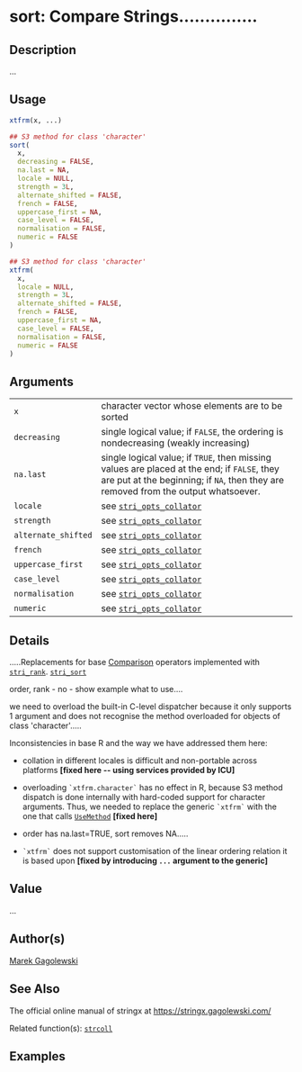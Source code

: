 # sort: Compare Strings\...\...\...\...\...

## Description

\...

## Usage

```r
xtfrm(x, ...)

## S3 method for class 'character'
sort(
  x,
  decreasing = FALSE,
  na.last = NA,
  locale = NULL,
  strength = 3L,
  alternate_shifted = FALSE,
  french = FALSE,
  uppercase_first = NA,
  case_level = FALSE,
  normalisation = FALSE,
  numeric = FALSE
)

## S3 method for class 'character'
xtfrm(
  x,
  locale = NULL,
  strength = 3L,
  alternate_shifted = FALSE,
  french = FALSE,
  uppercase_first = NA,
  case_level = FALSE,
  normalisation = FALSE,
  numeric = FALSE
)
```

## Arguments

|                     |                                                                                                                                                                                   |
|---------------------|-----------------------------------------------------------------------------------------------------------------------------------------------------------------------------------|
| `x`                 | character vector whose elements are to be sorted                                                                                                                                  |
| `decreasing`        | single logical value; if `FALSE`, the ordering is nondecreasing (weakly increasing)                                                                                               |
| `na.last`           | single logical value; if `TRUE`, then missing values are placed at the end; if `FALSE`, they are put at the beginning; if `NA`, then they are removed from the output whatsoever. |
| `locale`            | see [`stri_opts_collator`](https://stringi.gagolewski.com/rapi/stri_opts_collator.html)                                                                                           |
| `strength`          | see [`stri_opts_collator`](https://stringi.gagolewski.com/rapi/stri_opts_collator.html)                                                                                           |
| `alternate_shifted` | see [`stri_opts_collator`](https://stringi.gagolewski.com/rapi/stri_opts_collator.html)                                                                                           |
| `french`            | see [`stri_opts_collator`](https://stringi.gagolewski.com/rapi/stri_opts_collator.html)                                                                                           |
| `uppercase_first`   | see [`stri_opts_collator`](https://stringi.gagolewski.com/rapi/stri_opts_collator.html)                                                                                           |
| `case_level`        | see [`stri_opts_collator`](https://stringi.gagolewski.com/rapi/stri_opts_collator.html)                                                                                           |
| `normalisation`     | see [`stri_opts_collator`](https://stringi.gagolewski.com/rapi/stri_opts_collator.html)                                                                                           |
| `numeric`           | see [`stri_opts_collator`](https://stringi.gagolewski.com/rapi/stri_opts_collator.html)                                                                                           |

## Details

\.....Replacements for base [Comparison](https://stat.ethz.ch/R-manual/R-devel/library/base/help/Comparison.html) operators implemented with [`stri_rank`](https://stringi.gagolewski.com/rapi/stri_rank.html). [`stri_sort`](https://stringi.gagolewski.com/rapi/stri_sort.html)

order, rank - no - show example what to use\....

we need to overload the built-in C-level dispatcher because it only supports 1 argument and does not recognise the method overloaded for objects of class \'character\'\.....

Inconsistencies in base R and the way we have addressed them here:

-   collation in different locales is difficult and non-portable across platforms **\[fixed here -- using services provided by ICU\]**

-   overloading `` `xtfrm.character` `` has no effect in R, because S3 method dispatch is done internally with hard-coded support for character arguments. Thus, we needed to replace the generic `` `xtfrm` `` with the one that calls [`UseMethod`](https://stat.ethz.ch/R-manual/R-devel/library/base/help/UseMethod.html) **\[fixed here\]**

-   order has na.last=TRUE, sort removes NA\.....

-   `` `xtfrm` `` does not support customisation of the linear ordering relation it is based upon **\[fixed by introducing `...` argument to the generic\]**

## Value

\...

## Author(s)

[Marek Gagolewski](https://www.gagolewski.com/)

## See Also

The official online manual of <span class="pkg">stringx</span> at <https://stringx.gagolewski.com/>

Related function(s): [`strcoll`](strcoll.md)

## Examples




